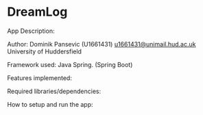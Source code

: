 # DreamLog 

App Description:

Author: 
	Dominik Pansevic (U1661431)
	u1661431@unimail.hud.ac.uk
	University of Huddersfield

Framework used:
	Java Spring. (Spring Boot)

Features implemented:
	
Required libraries/dependencies:

How to setup and run the app:

	



